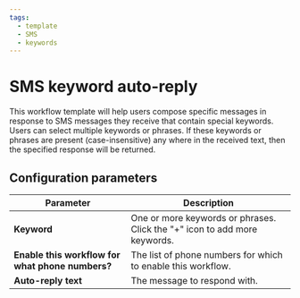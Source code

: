 ```yaml
---
tags:
  - template
  - SMS
  - keywords
---
```


# SMS keyword auto-reply

This workflow template will help users compose specific messages in response to SMS messages they receive that contain special keywords. Users can select multiple keywords or phrases. If these keywords or phrases are present (case-insensitive) any where in the received text, then the specified response will be returned. 

## Configuration parameters

| Parameter | Description |
|-|-|
| **Keyword** | One or more keywords or phrases. Click the "+" icon to add more keywords. |
| **Enable this workflow for what phone numbers?** | The list of phone numbers for which to enable this workflow. |
| **Auto-reply text** | The message to respond with. |
